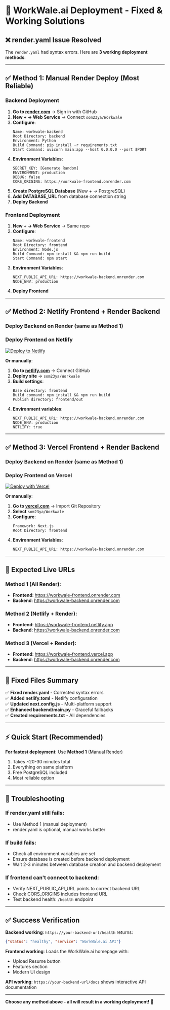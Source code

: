 # 🚀 WorkWale.ai Deployment - Fixed & Working Solutions

## ❌ render.yaml Issue Resolved

The `render.yaml` had syntax errors. Here are **3 working deployment methods**:

---

## ✅ Method 1: Manual Render Deploy (Most Reliable)

### **Backend Deployment**

1. **Go to [render.com](https://render.com)** → Sign in with GitHub
2. **New + → Web Service** → Connect `som23ya/Workwale`
3. **Configure**:
   ```
   Name: workwale-backend
   Root Directory: backend
   Environment: Python
   Build Command: pip install -r requirements.txt
   Start Command: uvicorn main:app --host 0.0.0.0 --port $PORT
   ```
4. **Environment Variables**:
   ```
   SECRET_KEY: [Generate Random]
   ENVIRONMENT: production
   DEBUG: false
   CORS_ORIGINS: https://workwale-frontend.onrender.com
   ```
5. **Create PostgreSQL Database** (New + → PostgreSQL)
6. **Add DATABASE_URL** from database connection string
7. **Deploy Backend**

### **Frontend Deployment**

1. **New + → Web Service** → Same repo
2. **Configure**:
   ```
   Name: workwale-frontend
   Root Directory: frontend
   Environment: Node.js
   Build Command: npm install && npm run build
   Start Command: npm start
   ```
3. **Environment Variables**:
   ```
   NEXT_PUBLIC_API_URL: https://workwale-backend.onrender.com
   NODE_ENV: production
   ```
4. **Deploy Frontend**

---

## ✅ Method 2: Netlify Frontend + Render Backend

### **Deploy Backend on Render** (same as Method 1)

### **Deploy Frontend on Netlify**

[![Deploy to Netlify](https://www.netlify.com/img/deploy/button.svg)](https://app.netlify.com/start/deploy?repository=https://github.com/som23ya/Workwale&base=frontend)

**Or manually**:
1. **Go to [netlify.com](https://netlify.com)** → Connect GitHub
2. **Deploy site** → `som23ya/Workwale`
3. **Build settings**:
   ```
   Base directory: frontend
   Build command: npm install && npm run build
   Publish directory: frontend/out
   ```
4. **Environment variables**:
   ```
   NEXT_PUBLIC_API_URL: https://workwale-backend.onrender.com
   NODE_ENV: production
   NETLIFY: true
   ```

---

## ✅ Method 3: Vercel Frontend + Render Backend

### **Deploy Backend on Render** (same as Method 1)

### **Deploy Frontend on Vercel**

[![Deploy with Vercel](https://vercel.com/button)](https://vercel.com/new/clone?repository-url=https://github.com/som23ya/Workwale&project-name=workwale-frontend&root-directory=frontend)

**Or manually**:
1. **Go to [vercel.com](https://vercel.com)** → Import Git Repository
2. **Select** `som23ya/Workwale`
3. **Configure**:
   ```
   Framework: Next.js
   Root Directory: frontend
   ```
4. **Environment Variables**:
   ```
   NEXT_PUBLIC_API_URL: https://workwale-backend.onrender.com
   ```

---

## 🎯 Expected Live URLs

### Method 1 (All Render):
- **Frontend**: https://workwale-frontend.onrender.com
- **Backend**: https://workwale-backend.onrender.com

### Method 2 (Netlify + Render):
- **Frontend**: https://workwale-frontend.netlify.app
- **Backend**: https://workwale-backend.onrender.com

### Method 3 (Vercel + Render):
- **Frontend**: https://workwale-frontend.vercel.app
- **Backend**: https://workwale-backend.onrender.com

---

## 🔧 Fixed Files Summary

✅ **Fixed render.yaml** - Corrected syntax errors  
✅ **Added netlify.toml** - Netlify configuration  
✅ **Updated next.config.js** - Multi-platform support  
✅ **Enhanced backend/main.py** - Graceful fallbacks  
✅ **Created requirements.txt** - All dependencies  

---

## ⚡ Quick Start (Recommended)

**For fastest deployment**: Use **Method 1** (Manual Render)
1. Takes ~20-30 minutes total
2. Everything on same platform
3. Free PostgreSQL included
4. Most reliable option

---

## 🚨 Troubleshooting

### If render.yaml still fails:
- Use Method 1 (manual deployment)
- render.yaml is optional, manual works better

### If build fails:
- Check all environment variables are set
- Ensure database is created before backend deployment
- Wait 2-3 minutes between database creation and backend deployment

### If frontend can't connect to backend:
- Verify NEXT_PUBLIC_API_URL points to correct backend URL
- Check CORS_ORIGINS includes frontend URL
- Test backend health: `/health` endpoint

---

## ✅ Success Verification

**Backend working**: `https://your-backend-url/health` returns:
```json
{"status": "healthy", "service": "WorkWale.ai API"}
```

**Frontend working**: Loads the WorkWale.ai homepage with:
- Upload Resume button
- Features section
- Modern UI design

**API working**: `https://your-backend-url/docs` shows interactive API documentation

---

**Choose any method above - all will result in a working deployment!** 🚀